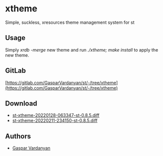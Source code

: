 xtheme
======
Simple, suckless, xresources theme management system for st

Usage
-----
Simply *xrdb -merge* new theme and run *./xtheme; make install* to apply the new theme.

GitLab
------
[https://gitlab.com/GasparVardanyan/st/-/tree/xtheme](https://gitlab.com/GasparVardanyan/st/-/tree/xtheme)

Download
--------
* [st-xtheme-20220128-063347-st-0.8.5.diff](st-xtheme-20220128-063347-st-0.8.5.diff)
* [st-xtheme-20220211-234150-st-0.8.5.diff](st-xtheme-20220211-234150-st-0.8.5.diff)

Authors
-------
* [Gaspar Vardanyan](https://gitlab.com/GasparVardanyan)
